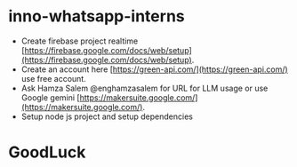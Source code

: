 # inno-whatsapp-interns
- Create firebase project realtime [https://firebase.google.com/docs/web/setup](https://firebase.google.com/docs/web/setup).
- Create an account here [https://green-api.com/](https://green-api.com/) use free account.
- Ask Hamza Salem @enghamzasalem for URL for LLM usage or use Google gemini [https://makersuite.google.com/](https://makersuite.google.com/).
- Setup node js project and setup dependencies

# GoodLuck
